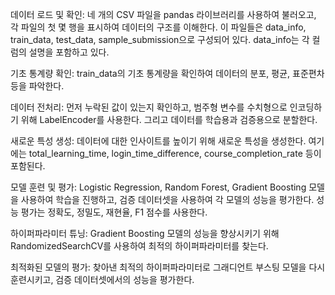 데이터 로드 및 확인: 네 개의 CSV 파일을 pandas 라이브러리를 사용하여 불러오고, 각 파일의 첫 몇 행을 표시하여 데이터의 구조를 이해한다. 이 파일들은 data_info, train_data, test_data, sample_submission으로 구성되어 있다. data_info는 각 컬럼의 설명을 포함하고 있다.

기초 통계량 확인: train_data의 기초 통계량을 확인하여 데이터의 분포, 평균, 표준편차 등을 파악한다.

데이터 전처리: 먼저 누락된 값이 있는지 확인하고, 범주형 변수를 수치형으로 인코딩하기 위해 LabelEncoder를 사용한다. 그리고 데이터를 학습용과 검증용으로 분할한다.

새로운 특성 생성: 데이터에 대한 인사이트를 높이기 위해 새로운 특성을 생성한다. 여기에는 total_learning_time, login_time_difference, course_completion_rate 등이 포함된다.

모델 훈련 및 평가: Logistic Regression, Random Forest, Gradient Boosting 모델을 사용하여 학습을 진행하고, 검증 데이터셋을 사용하여 각 모델의 성능을 평가한다. 성능 평가는 정확도, 정밀도, 재현율, F1 점수를 사용한다.

하이퍼파라미터 튜닝: Gradient Boosting 모델의 성능을 향상시키기 위해 RandomizedSearchCV를 사용하여 최적의 하이퍼파라미터를 찾는다.

최적화된 모델의 평가: 찾아낸 최적의 하이퍼파라미터로 그래디언트 부스팅 모델을 다시 훈련시키고, 검증 데이터셋에서의 성능을 평가한다.

